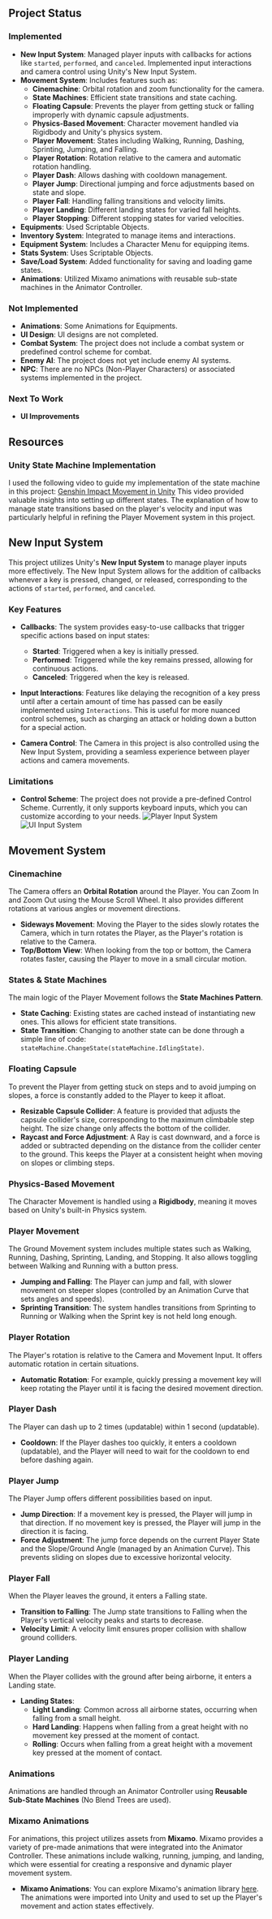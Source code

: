 ## Project Status

### Implemented

- **New Input System**: Managed player inputs with callbacks for actions like `started`, `performed`, and `canceled`. Implemented input interactions and camera control using Unity's New Input System.
- **Movement System**: Includes features such as:
  - **Cinemachine**: Orbital rotation and zoom functionality for the camera.
  - **State Machines**: Efficient state transitions and state caching.
  - **Floating Capsule**: Prevents the player from getting stuck or falling improperly with dynamic capsule adjustments.
  - **Physics-Based Movement**: Character movement handled via Rigidbody and Unity's physics system.
  - **Player Movement**: States including Walking, Running, Dashing, Sprinting, Jumping, and Falling.
  - **Player Rotation**: Rotation relative to the camera and automatic rotation handling.
  - **Player Dash**: Allows dashing with cooldown management.
  - **Player Jump**: Directional jumping and force adjustments based on state and slope.
  - **Player Fall**: Handling falling transitions and velocity limits.
  - **Player Landing**: Different landing states for varied fall heights.
  - **Player Stopping**: Different stopping states for varied velocities.
- **Equipments**: Used Scriptable Objects.
- **Inventory System**: Integrated to manage items and interactions.
- **Equipment System**: Includes a Character Menu for equipping items.
- **Stats System**: Uses Scriptable Objects.
- **Save/Load System**: Added functionality for saving and loading game states.
- **Animations**: Utilized Mixamo animations with reusable sub-state machines in the Animator Controller.
### Not Implemented

- **Animations**: Some Animations for Equipments.
- **UI Design**: UI designs are not completed. 
- **Combat System**: The project does not include a combat system or predefined control scheme for combat.
- **Enemy AI**: The project does not yet include enemy AI systems.
- **NPC**: There are no NPCs (Non-Player Characters) or associated systems implemented in the project.

### Next To Work

- **UI Improvements**

## Resources

### Unity State Machine Implementation

I used the following video to guide my implementation of the state machine in this project:
[Genshin Impact Movement in Unity](https://www.youtube.com/watch?v=kluTqsSUyN0&t=16274s)
This video provided valuable insights into setting up different states. The explanation of how to manage state transitions based on the player's velocity and input was particularly helpful in refining the Player Movement system in this project.
## New Input System

This project utilizes Unity's **New Input System** to manage player inputs more effectively. The New Input System allows for the addition of callbacks whenever a key is pressed, changed, or released, corresponding to the actions of `started`, `performed`, and `canceled`.

### Key Features

- **Callbacks**: The system provides easy-to-use callbacks that trigger specific actions based on input states:
  - **Started**: Triggered when a key is initially pressed.
  - **Performed**: Triggered while the key remains pressed, allowing for continuous actions.
  - **Canceled**: Triggered when the key is released.

- **Input Interactions**: Features like delaying the recognition of a key press until after a certain amount of time has passed can be easily implemented using `Interactions`. This is useful for more nuanced control schemes, such as charging an attack or holding down a button for a special action.

- **Camera Control**: The Camera in this project is also controlled using the New Input System, providing a seamless experience between player actions and camera movements.

### Limitations

- **Control Scheme**: The project does not provide a pre-defined Control Scheme. Currently, it only supports keyboard inputs, which you can customize according to your needs.
![Player Input System](https://github.com/user-attachments/assets/eb68b524-f495-4d6e-87e2-4776755536f5)
![UI Input System](https://github.com/user-attachments/assets/becea9fa-44c7-4a33-aca3-e83ec069c47f)
## Movement System

### Cinemachine

The Camera offers an **Orbital Rotation** around the Player. You can Zoom In and Zoom Out using the Mouse Scroll Wheel. It also provides different rotations at various angles or movement directions.

- **Sideways Movement**: Moving the Player to the sides slowly rotates the Camera, which in turn rotates the Player, as the Player's rotation is relative to the Camera.
- **Top/Bottom View**: When looking from the top or bottom, the Camera rotates faster, causing the Player to move in a small circular motion.

### States & State Machines

The main logic of the Player Movement follows the **State Machines Pattern**.

- **State Caching**: Existing states are cached instead of instantiating new ones. This allows for efficient state transitions.
- **State Transition**: Changing to another state can be done through a simple line of code: `stateMachine.ChangeState(stateMachine.IdlingState)`.

### Floating Capsule

To prevent the Player from getting stuck on steps and to avoid jumping on slopes, a force is constantly added to the Player to keep it afloat.

- **Resizable Capsule Collider**: A feature is provided that adjusts the capsule collider's size, corresponding to the maximum climbable step height. The size change only affects the bottom of the collider.
- **Raycast and Force Adjustment**: A Ray is cast downward, and a force is added or subtracted depending on the distance from the collider center to the ground. This keeps the Player at a consistent height when moving on slopes or climbing steps.

### Physics-Based Movement

The Character Movement is handled using a **Rigidbody**, meaning it moves based on Unity's built-in Physics system.

### Player Movement

The Ground Movement system includes multiple states such as Walking, Running, Dashing, Sprinting, Landing, and Stopping. It also allows toggling between Walking and Running with a button press.

- **Jumping and Falling**: The Player can jump and fall, with slower movement on steeper slopes (controlled by an Animation Curve that sets angles and speeds).
- **Sprinting Transition**: The system handles transitions from Sprinting to Running or Walking when the Sprint key is not held long enough.

### Player Rotation

The Player's rotation is relative to the Camera and Movement Input. It offers automatic rotation in certain situations.

- **Automatic Rotation**: For example, quickly pressing a movement key will keep rotating the Player until it is facing the desired movement direction.

### Player Dash

The Player can dash up to 2 times (updatable) within 1 second (updatable).

- **Cooldown**: If the Player dashes too quickly, it enters a cooldown (updatable), and the Player will need to wait for the cooldown to end before dashing again.

### Player Jump

The Player Jump offers different possibilities based on input.

- **Jump Direction**: If a movement key is pressed, the Player will jump in that direction. If no movement key is pressed, the Player will jump in the direction it is facing.
- **Force Adjustment**: The jump force depends on the current Player State and the Slope/Ground Angle (managed by an Animation Curve). This prevents sliding on slopes due to excessive horizontal velocity.

### Player Fall

When the Player leaves the ground, it enters a Falling state.

- **Transition to Falling**: The Jump state transitions to Falling when the Player's vertical velocity peaks and starts to decrease.
- **Velocity Limit**: A velocity limit ensures proper collision with shallow ground colliders.

### Player Landing

When the Player collides with the ground after being airborne, it enters a Landing state.

- **Landing States**: 
  - **Light Landing**: Common across all airborne states, occurring when falling from a small height.
  - **Hard Landing**: Happens when falling from a great height with no movement key pressed at the moment of contact.
  - **Rolling**: Occurs when falling from a great height with a movement key pressed at the moment of contact.

### Animations

Animations are handled through an Animator Controller using **Reusable Sub-State Machines** (No Blend Trees are used).

### Mixamo Animations

For animations, this project utilizes assets from **Mixamo**. Mixamo provides a variety of pre-made animations that were integrated into the Animator Controller. These animations include walking, running, jumping, and landing, which were essential for creating a responsive and dynamic player movement system.

- **Mixamo Animations**: You can explore Mixamo's animation library [here](https://www.mixamo.com/). The animations were imported into Unity and used to set up the Player's movement and action states effectively.
